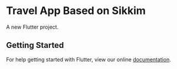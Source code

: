 # Travel App Based on Sikkim

A new Flutter project.

## Getting Started

For help getting started with Flutter, view our online
[documentation](https://flutter.io/).

